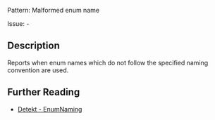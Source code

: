 Pattern: Malformed enum name

Issue: -

## Description

Reports when enum names which do not follow the specified naming convention are used.

## Further Reading

* [Detekt - EnumNaming](https://arturbosch.github.io/detekt/naming.html#enumnaming)
